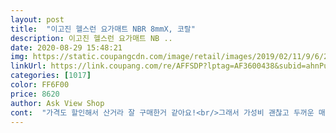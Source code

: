 ```yaml
---
layout: post 
title:  "이고진 헬스런 요가매트 NBR 8mmX, 코랄" 
description: 이고진 헬스런 요가매트 NB ..
date: 2020-08-29 15:48:21 
img: https://static.coupangcdn.com/image/retail/images/2019/02/11/9/6/2b2e21e7-6ea1-41d7-86c8-bece72c1e71b.jpg 
linkUrl: https://link.coupang.com/re/AFFSDP?lptag=AF3600438&subid=ahnPublicAsk&pageKey=184475219&itemId=527902103&vendorItemId=4372894841&traceid=V0-113-8818ff4becfcf3da 
categories: [1017] 
color: FF6F00 
price: 8620 
author: Ask View Shop 
cont:  "가격도 할인해서 산거라 잘 구매한거 같아요!<br/>그래서 가성비 괜찮고 두꺼운 매트 찾다가 구매했습니다<br/>냄새는 좀 나서 하루정도 베란다에 널어두고<br/>너무 두껍고 폭신폭신하면 오히려 불편하고<br/>돌돌 말았을때 부피도 커서 영<br/>사이즈 길이감 폭넓이 좋아요<br/>색상이 고민되었는데<br/>실물로 보니까 쨍한 여름색상이라 마음이 들어여<br/>얆은 매트로 운동할때 썼었는데 뼈가 닿아서 아프더라구요<br/>여성용으론 사이즈 아주 좋고, 전에 쓰던거에 비해 두께도 두꺼워서 아랫집, 내관절들 걱정없이 잘하고 있어요<br/>요가 말아서 보관할 수 있는 스트랩있는거 좋고<br/>운동할때는 두꺼운 것보다 얇은게 더 좋더라구요<br/>적당한 가격에 잘 산 것 같습니다^^<br/>제가 원하는 얄쌍한 두께라서 마음에 듭니다.<br/><br/>제품이 깔끔하게 잘 나왔어요<br/>편백수 스프레이로 쓱 닦아줬더니 냄새안나요<br/>포장은 꼼꼼하게 배송되었습니당<br/>필라테스로 여러분도 건강챙기세요<br/>하지만 두꺼운만큼 매트가 꺼지는게 좀 보이네용 특히 손톱자국!<br/>확실히 두꺼워서 그런지 뼈가 닿고 눌리는건 없어서 좋아요<br/>" 
---
```

